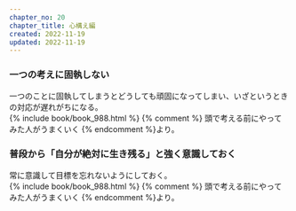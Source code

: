 ```yaml
---
chapter_no: 20
chapter_title: 心構え編
created: 2022-11-19
updated: 2022-11-19
---
```

### 一つの考えに固執しない
一つのことに固執してしまうとどうしても頑固になってしまい、いざというときの対応が遅れがちになる。  
{% include book/book_988.html %} {% comment %} 頭で考える前にやってみた人がうまくいく {% endcomment %}より。

### 普段から「自分が絶対に生き残る」と強く意識しておく
常に意識して目標を忘れないようにしておく。  
{% include book/book_988.html %} {% comment %} 頭で考える前にやってみた人がうまくいく {% endcomment %}より。
